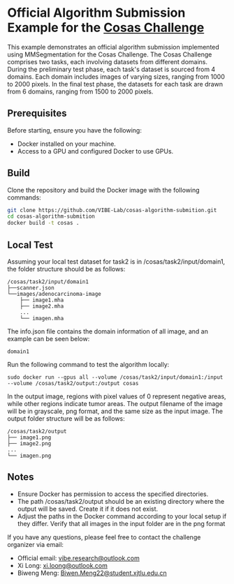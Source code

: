 # Official Algorithm Submission Example for the [Cosas Challenge](https://cosas.grand-challenge.org)

This example demonstrates an official algorithm submission implemented using MMSegmentation for the Cosas Challenge. The Cosas Challenge comprises two tasks, each involving datasets from different domains. During the preliminary test phase, each task's dataset is sourced from 4 domains. Each domain includes images of varying sizes, ranging from 1000 to 2000 pixels. In the final test phase, the datasets for each task are drawn from 6 domains, ranging from 1500 to 2000 pixels.

## Prerequisites

Before starting, ensure you have the following:

- Docker installed on your machine.
- Access to a GPU and configured Docker to use GPUs.

## Build

Clone the repository and build the Docker image with the following commands:

```bash
git clone https://github.com/VIBE-Lab/cosas-algorithm-submition.git
cd cosas-algorithm-submition
docker build -t cosas .
```

## Local Test
Assuming your local test dataset for task2 is in /cosas/task2/input/domain1, the folder structure should be as follows:
```
/cosas/task2/input/domain1
├──scanner.json
└──images/adenocarcinoma-image
    ├── image1.mha
    ├── image2.mha
    ...
    └── imagen.mha
```
The info.json file contains the domain information of all image, and an example can be seen below:
```
domain1
```

Run the following command to test the algorithm locally:
```
sudo docker run --gpus all --volume /cosas/task2/input/domain1:/input --volume /cosas/task2/output:/output cosas
```

In the output image, regions with pixel values of 0 represent negative areas, while other regions indicate tumor areas. The output filename of the image will be in grayscale, png format, and the same size as the input image. The output folder structure will be as follows:
```
/cosas/task2/output
├── image1.png
├── image2.png
...
└── imagen.png
```

## Notes
- Ensure Docker has permission to access the specified directories.
- The path /cosas/task2/output should be an existing directory where the output will be saved. Create it if it does not exist.
- Adjust the paths in the Docker command according to your local setup if they differ.
Verify that all images in the input folder are in the png format

If you have any questions, please feel free to contact the challenge organizer via email:

- Official email: vibe.research@outlook.com
- Xi Long: xi.loong@outlook.com
- Biweng Meng: Biwen.Meng22@student.xjtlu.edu.cn
